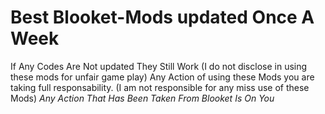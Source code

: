 # Best Blooket-Mods updated Once A Week
If Any Codes Are Not updated They Still Work
(I do not disclose in using these mods for unfair game play)
Any Action of using these Mods you are taking full responsability.
(I am not responsible for any miss use of these Mods)
*Any Action That Has Been Taken From Blooket Is On You*
